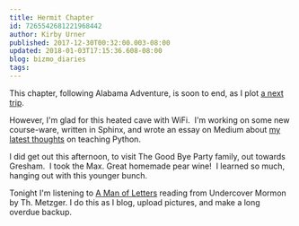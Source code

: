 ```yaml
---
title: Hermit Chapter
id: 7265542681221968442
author: Kirby Urner
published: 2017-12-30T00:32:00.003-08:00
updated: 2018-01-03T17:15:36.608-08:00
blog: bizmo_diaries
tags: 
---
```


This chapter, following Alabama Adventure, is soon to end, as I plot [a next trip](http://worldgame.blogspot.com/2018/01/new-years-day-2018.html).

However, I'm glad for this heated cave with WiFi.  I'm working on some new course-ware, written in Sphinx, and wrote an essay on Medium about [my latest thoughts](https://medium.com/@kirbyurner/whats-the-best-way-to-teach-python-675d4bfbdebd) on teaching Python.

I did get out this afternoon, to visit The Good Bye Party family, out towards Gresham.  I took the Max. Great homemade pear wine!  I learned so much, hanging out with this younger bunch.

Tonight I'm listening to [A Man of Letters](http://amanofletters.com/) reading from Undercover Mormon by Th. Metzger. I do this as I blog, upload pictures, and make a long overdue backup.